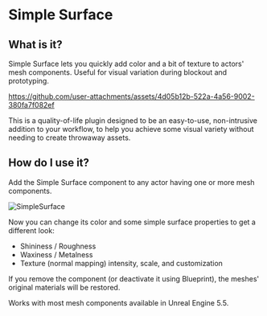 # Simple Surface
## What is it?
Simple Surface lets you quickly add color and a bit of texture to actors' mesh components.  Useful for visual variation during blockout and prototyping.

https://github.com/user-attachments/assets/4d05b12b-522a-4a56-9002-380fa7f082ef

This is a quality-of-life plugin designed to be an easy-to-use, non-intrusive addition to your workflow, to help you achieve some visual variety without needing to create throwaway assets.

## How do I use it?
Add the Simple Surface component to any actor having one or more mesh components.

![SimpleSurface](https://github.com/user-attachments/assets/a972d4a1-959a-43bc-a616-216e5b9d8e00)

Now you can change its color and some simple surface properties to get a different look:
* Shininess / Roughness
* Waxiness / Metalness
* Texture (normal mapping) intensity, scale, and customization

If you remove the component (or deactivate it using Blueprint), the meshes' original materials will be restored.

Works with most mesh components available in Unreal Engine 5.5.
